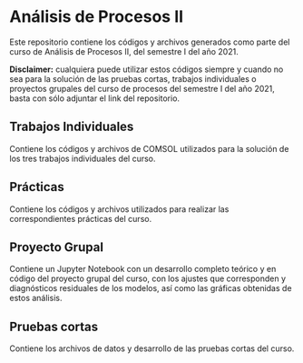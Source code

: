 # Análisis de Procesos II

Este repositorio contiene los códigos y archivos generados como parte del curso de Análisis de Procesos II, del semestre I del año 2021.

**Disclaimer:** cualquiera puede utilizar estos códigos siempre y cuando no sea para la solución de las pruebas cortas, trabajos individuales o proyectos grupales del curso de procesos del semestre I del año 2021, basta con sólo adjuntar el link del repositorio.

## Trabajos Individuales

Contiene los códigos y archivos de COMSOL utilizados para la solución de los tres trabajos individuales del curso.

## Prácticas

Contiene los códigos y archivos utilizados para realizar las correspondientes prácticas del curso.

## Proyecto Grupal

Contiene un Jupyter Notebook con un desarrollo completo teórico y en código del proyecto grupal del curso, con los ajustes que corresponden y diagnósticos residuales de los modelos, así como las gráficas obtenidas de estos análisis.

## Pruebas cortas

Contiene los archivos de datos y desarrollo de las pruebas cortas del curso.
